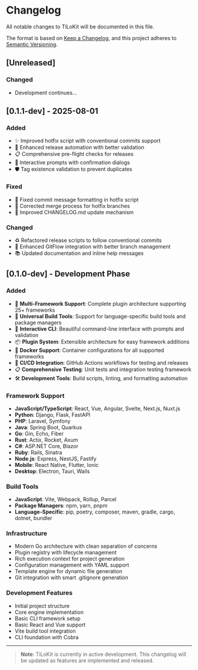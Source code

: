 # Changelog

All notable changes to TiLoKit will be documented in this file.

The format is based on [Keep a Changelog](https://keepachangelog.com/en/1.0.0/),
and this project adheres to [Semantic Versioning](https://semver.org/spec/v2.0.0.html).

## [Unreleased]

### Changed
- Development continues...

## [0.1.1-dev] - 2025-08-01

### Added
- ✨ Improved hotfix script with conventional commits support
- 🔧 Enhanced release automation with better validation
- 📋 Comprehensive pre-flight checks for releases
- 🎯 Interactive prompts with confirmation dialogs
- 🛡️ Tag existence validation to prevent duplicates

### Fixed
- 🐛 Fixed commit message formatting in hotfix script
- 🔧 Corrected merge process for hotfix branches
- 📝 Improved CHANGELOG.md update mechanism

### Changed
- ♻️ Refactored release scripts to follow conventional commits
- 🔄 Enhanced GitFlow integration with better branch management
- 📚 Updated documentation and inline help messages

## [0.1.0-dev] - Development Phase

### Added
- 🚀 **Multi-Framework Support**: Complete plugin architecture supporting 25+ frameworks
- 🔧 **Universal Build Tools**: Support for language-specific build tools and package managers
- 🎯 **Interactive CLI**: Beautiful command-line interface with prompts and validation
- 📦 **Plugin System**: Extensible architecture for easy framework additions
- 🐳 **Docker Support**: Container configurations for all supported frameworks
- 🔄 **CI/CD Integration**: GitHub Actions workflows for testing and releases
- 📋 **Comprehensive Testing**: Unit tests and integration testing framework
- 🛠️ **Development Tools**: Build scripts, linting, and formatting automation

### Framework Support
- **JavaScript/TypeScript**: React, Vue, Angular, Svelte, Next.js, Nuxt.js
- **Python**: Django, Flask, FastAPI
- **PHP**: Laravel, Symfony
- **Java**: Spring Boot, Quarkus
- **Go**: Gin, Echo, Fiber
- **Rust**: Actix, Rocket, Axum
- **C#**: ASP.NET Core, Blazor
- **Ruby**: Rails, Sinatra
- **Node.js**: Express, NestJS, Fastify
- **Mobile**: React Native, Flutter, Ionic
- **Desktop**: Electron, Tauri, Wails

### Build Tools
- **JavaScript**: Vite, Webpack, Rollup, Parcel
- **Package Managers**: npm, yarn, pnpm
- **Language-Specific**: pip, poetry, composer, maven, gradle, cargo, dotnet, bundler

### Infrastructure
- Modern Go architecture with clean separation of concerns
- Plugin registry with lifecycle management
- Rich execution context for project generation
- Configuration management with YAML support
- Template engine for dynamic file generation
- Git integration with smart .gitignore generation

### Development Features
- Initial project structure
- Core engine implementation
- Basic CLI framework setup
- Basic React and Vue support
- Vite build tool integration
- CLI foundation with Cobra

---

> **Note**: TiLoKit is currently in active development. This changelog will be updated as features are implemented and released.
